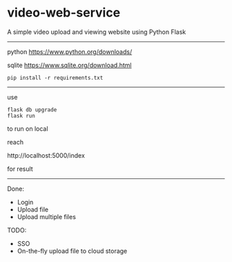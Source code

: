 # video-web-service
A simple video upload and viewing website using Python Flask

---
python https://www.python.org/downloads/

sqlite https://www.sqlite.org/download.html


```
pip install -r requirements.txt
```
---
use
```
flask db upgrade
flask run
```
to run on local

reach

http://localhost:5000/index

for result

---
Done:
- Login
- Upload file
- Upload multiple files

TODO:
- SSO
- On-the-fly upload file to cloud storage
